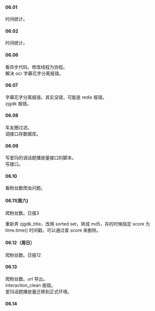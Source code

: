 
#### 06.01

时间统计。   


#### 06.02   

时间统计。   


#### 06.06  

看异步代码，修改线程为协程。     
解决 ocr 字幕花字分离报错。   


#### 06.07   

字幕花字分离报错。其实没错，可能是 redis 报错。   
zjgdk 报错。     


#### 06.08   

车友圈过滤。   
调接口存数据库。   


#### 06.09   

写爱玛的调话题播放量接口的脚本。   
写接口。   


#### 06.10   

看粉丝数爬虫问题。   


#### 06.11(周六)    

爬粉丝数。日报3   

重新弄 zjgdk_title，改用 sorted set，转成 md5，存的时候指定 score 为 time.time() 时间戳，可以通过查 score 来删除。     


#### 06.12（周日） 

爬粉丝数。日报12   


#### 06.13   

爬粉丝数。url 导出。   
interaction_clean 报错。   
爱玛话题播放量迁移到正式环境。   


#### 06.14   




